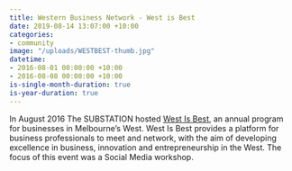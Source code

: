 ```yaml
---
title: Western Business Network - West is Best
date: 2019-08-14 13:07:00 +10:00
categories:
- community
image: "/uploads/WESTBEST-thumb.jpg"
datetime:
- 2016-08-01 00:00:00 +10:00
- 2016-08-08 00:00:00 +10:00
is-single-month-duration: true
is-year-duration: true
---
```


In August 2016 The SUBSTATION hosted [West Is Best](https://www.westisbest.org/), an annual program for businesses in Melbourne’s West. West Is Best provides a platform for business professionals to meet and network, with the aim of developing excellence in business, innovation and entrepreneurship in the West. 
The focus of this event was a Social Media workshop.
